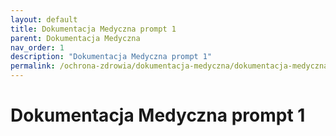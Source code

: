 ```yaml
---
layout: default
title: Dokumentacja Medyczna prompt 1
parent: Dokumentacja Medyczna
nav_order: 1
description: "Dokumentacja Medyczna prompt 1"
permalink: /ochrona-zdrowia/dokumentacja-medyczna/dokumentacja-medyczna-prompt-1
---
```

# Dokumentacja Medyczna prompt 1